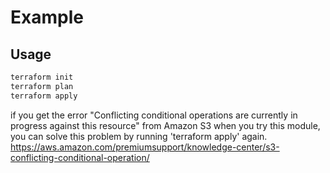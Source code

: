 # Example

## Usage
```sh
terraform init
terraform plan
terraform apply
```

if you get the error "Conflicting conditional operations are currently in progress against this resource" from Amazon S3 when you try this module, 
you can solve this problem by running 'terraform apply' again.
https://aws.amazon.com/premiumsupport/knowledge-center/s3-conflicting-conditional-operation/
